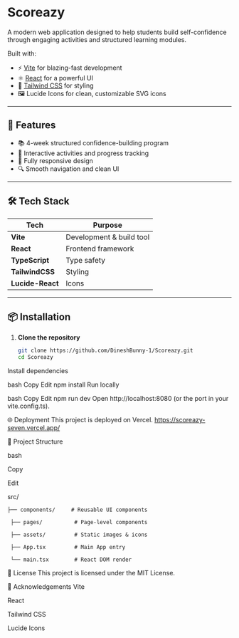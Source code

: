 # Scoreazy

A modern web application designed to help students build self-confidence through engaging activities and structured learning modules.

Built with:
- ⚡ [Vite](https://vitejs.dev/) for blazing-fast development
- ⚛️ [React](https://react.dev/) for a powerful UI
- 🎨 [Tailwind CSS](https://tailwindcss.com/) for styling
- 🖼️ Lucide Icons for clean, customizable SVG icons

---

## 🚀 Features

- 📚 4-week structured confidence-building program
- 🎯 Interactive activities and progress tracking
- 📱 Fully responsive design
- 🔍 Smooth navigation and clean UI

---

## 🛠️ Tech Stack

| Tech            | Purpose                     |
|-----------------|-----------------------------|
| **Vite**        | Development & build tool    |
| **React**       | Frontend framework          |
| **TypeScript**  | Type safety                 |
| **TailwindCSS** | Styling                     |
| **Lucide-React**| Icons                       |

---

## 📦 Installation

1. **Clone the repository**
   ```bash
   git clone https://github.com/DineshBunny-1/Scoreazy.git
   cd Scoreazy
Install dependencies

bash
Copy
Edit
npm install
Run locally

bash
Copy
Edit
npm run dev
Open http://localhost:8080 (or the port in your vite.config.ts).

🌐 Deployment
This project is deployed on Vercel.
https://scoreazy-seven.vercel.app/



📂 Project Structure

bash

Copy

Edit

src/

    ├── components/     # Reusable UI components
  
     ├── pages/          # Page-level components
  
     ├── assets/         # Static images & icons
  
     ├── App.tsx         # Main App entry
  
     └── main.tsx        # React DOM render



📜 License
This project is licensed under the MIT License.

🙌 Acknowledgements
Vite

React

Tailwind CSS

Lucide Icons
